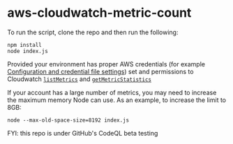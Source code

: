 # aws-cloudwatch-metric-count

To run the script, clone the repo and then run the following:

    npm install
    node index.js

Provided your environment has proper AWS credentials (for example [Configuration and credential file settings](https://docs.aws.amazon.com/cli/latest/userguide/cli-configure-files.html)) set and permissions to Cloudwatch [`listMetrics`](https://docs.aws.amazon.com/AWSJavaScriptSDK/latest/AWS/CloudWatch.html#listMetrics-property) and [`getMetricStatistics`](https://docs.aws.amazon.com/AWSJavaScriptSDK/latest/AWS/CloudWatch.html#getMetricStatistics-property)

If your account has a large number of metrics, you may need to increase the maximum memory Node can use.  As an example, to increase the limit to 8GB:

    node --max-old-space-size=8192 index.js

FYI: this repo is under GitHub's CodeQL beta testing
